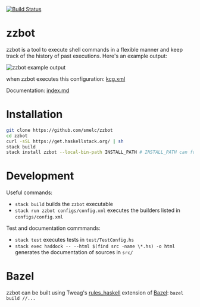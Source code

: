 [![Build Status](https://travis-ci.com/smelc/zzbot.svg?branch=master)](https://travis-ci.com/smelc/zzbot)

# zzbot

zzbot is a tool to execute shell commands in a flexible manner and keep track of the history of past executions. Here's an example output:

![zzbot example output](https://i.imgur.com/QNkRVQa.png)

when zzbot executes this configuration: [kcg.xml](https://github.com/smelc/zzbot/blob/master/configs/examples/kcg.xml)

Documentation: [index.md](https://github.com/smelc/zzbot/blob/master/doc/src/index.md)

# Installation

```bash
git clone https://github.com/smelc/zzbot
cd zzbot
curl -sSL https://get.haskellstack.org/ | sh
stack build
stack install zzbot --local-bin-path INSTALL_PATH # INSTALL_PATH can for example be /usr/local/bin
```

# Development

Useful commands:

* `stack build` builds the `zzbot` executable
* `stack run zzbot configs/config.xml` executes the builders listed in `configs/config.xml`

Test and documentation commmands:

* `stack test` executes tests in `test/TestConfig.hs`
* `stack exec haddock -- --html $(find src -name \*.hs) -o html` generates the documentation of sources in `src/`

# Bazel

zzbot can be built using Tweag's
[rules_haskell](https://github.com/tweag/rules_haskell) extension
of [Bazel](https://bazel.build): `bazel build //...`
